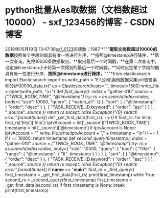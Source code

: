 # python批量从es取数据（文档数超过10000） - sxf_123456的博客 - CSDN博客
2018年05月19日 13:47:38[sxf_0123](https://me.csdn.net/sxf_123456)阅读数：1987
*"""**提取文档数超过10000的数据**按照某个字段的值具有唯一性进行升序，**按照@timestamp进行降序，**第一次查询，先将10000条数据取出，**取出最后一个时间戳，**在第二次查询中，设定@timestamp小于将第一次得到的最后一个时间戳，**同时设定某个字段的值具有唯一性进行升序，**按照@timestamp进行降序，**"""*from elasticsearch import Elasticsearch
import os
write_path = "E:\\公司\\案例数据采集\\olt告警案例分析\\10000_data.txt"
es = Elasticsearch(hosts="", timeout=1500)
write_file = open(write_path, "a+")
def _first_query():
    index_ = "gather-010"
_source = ["TWICE_BOOK_TIME", "@timestamp"]
    try:
        rs = es.search(index=index_, body={
            "size": 10000,
"query": {
                "match_all": {}
            },
"sort": [
                {
                    "@timestamp": {
                        "order": "desc"
}
                },
{
                    "TASK_RECEIVE_ID.keyword": {
                        "order": "asc"
}
                }
            ],
"_source": _source
        })
        return rs
    except:
        raise Exception("{0} search error".format(index_))
def _get_first_data(first_rs):
    i = 0
if first_rs:
        for hit in first_rs['hits']['hits']:
            IptvAccount = hit['_source']['TWICE_BOOK_TIME']
            timestamp = hit['_source']['@timestamp']
            if IptvAccount is None:
                IptvAccount = ""
write_file.write(IptvAccount + "," + timestamp + "\n")
            i += 1
if i == 10000:
                return timestamp
def _second_query(timestamp):
    index_ = "gather-010"
_source = ["TWICE_BOOK_TIME", "@timestamp"]
    try:
        rs = es.search(index=index_, body={
            "size": 10000,
"query": {
                "bool": {
                    "filter": {
                        "range": {
                            "@timestamp": {
                                "lt": timestamp
                            }
                        }
                    }
                }
            },
"sort": [
                {
                    "@timestamp": {
                        "order": "desc"
}
                },
{
                    "TASK_RECEIVE_ID.keyword": {
                        "order": "asc"
}
                }
            ],
"_source": _source
        })
        return rs
    except:
        raise Exception("{0} search error".format(index_))
if __name__ == "__main__":
    first_rs = _first_query()
    first_timestamp = _get_first_data(first_rs)
    print(first_timestamp)
    while True:
        second_rs = _second_query(first_timestamp)
        first_timestamp = _get_first_data(second_rs)
        if first_timestamp is None:
            break
print(first_timestamp)
